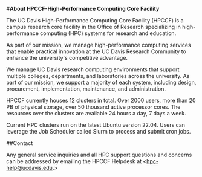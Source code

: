 #**About HPCCF-High-Performance Computing Core Facility**

The UC Davis High-Performance Computing Core Facility (HPCCF) is a campus research core facility in the Office of Research specializing in high-performance computing (HPC) 
systems for research and education.

As part of our mission, we manage high-performance computing services that enable practical innovation at the UC Davis Research Community to enhance the university's 
competitive advantage.

We manage UC Davis research computing environments that support multiple colleges, departments, and laboratories across the university. As part of our mission, we support a 
majority of each system, including design, procurement, implementation, maintenance, and administration.

HPCCF currently houses 12 clusters in total. Over 2000 users, more than 20 PB of physical storage, over 50 thousand active processor cores. The resources over the clusters 
are available 24 hours a day, 7 days a week.

Current HPC clusters run on the latest Ubuntu version 22.04. Users can leverage the Job Scheduler called Slurm to process and submit cron jobs.

##Contact

Any general service inquiries and all HPC support questions and concerns can be addressed by emailing the HPCCF Helpdesk at <hpc-help@ucdavis.edu.>
